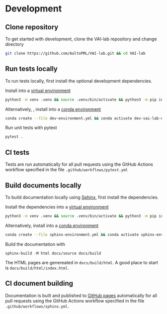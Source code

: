 # Development

## Clone repository

To get started with development, clone the VAI-lab repository and change directory
```bash
git clone https://github.com/AaltoPML/VAI-lab.git && cd VAI-lab
```

## Run tests locally

To run tests locally, first install the optional development dependencies.

Install into a [virtual environment](https://docs.python.org/3/library/venv.html)
```bash
python3 -m venv .venv && source .venv/bin/activate && python3 -m pip install -U pip && python3 -m pip install ".[dev]"
```

Alternatively, , install into a [conda environment](https://conda.io/projects/conda/en/latest/user-guide/getting-started.html)
```bash
conda create --file dev-environment.yml && conda activate dev-vai-lab-env
```

Run unit tests with pytest
```bash
pytest .
```

## CI tests

Tests are run automatically for all pull requests using the GitHub Actions workflow specified in the file `.github/workflows/pytest.yml` 


## Build documents locally

To build documentation locally using [Sphinx](https://sphinx-rtd-tutorial.readthedocs.io/en/latest/), first install the dependencies.

Install the dependencies into a [virtual environment](https://docs.python.org/3/library/venv.html)
```bash
python3 -m venv .venv && source .venv/bin/activate && python3 -m pip install -U pip && python3 -m pip install -r sphinx-requirements.txt
```

Alternatively, install into a [conda environment](https://conda.io/projects/conda/en/latest/user-guide/getting-started.html)
```bash
conda create --file sphinx-environment.yml && conda activate sphinx-env
```

Build the documentation with
```
sphinx-build -M html docs/source docs/build
```
The HTML pages are genereated in `docs/build/html`. A good place to start is `docs/build/html/index.html`.

## CI document building

Documentation is built and published to [GitHub pages](https://pypi.org/project/vai-lab/) automatically for all pull requests using the GitHub Actions workflow specified in the file `.github/workflows/sphinx.yml`.


